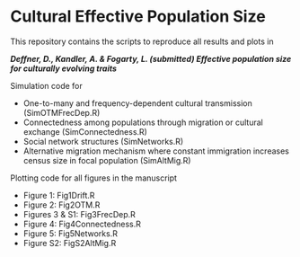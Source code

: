 # Cultural Effective Population Size

This repository contains the scripts to reproduce all results and plots in 

***Deffner, D., Kandler, A. & Fogarty, L. (submitted) Effective population size for culturally evolving traits***

Simulation code for 
- One-to-many and frequency-dependent cultural transmission (SimOTMFrecDep.R)
- Connectedness among populations through migration or cultural exchange (SimConnectedness.R)
- Social network structures (SimNetworks.R)
- Alternative migration mechanism where constant immigration increases census size in focal population (SimAltMig.R)

Plotting code for all figures in the manuscript
- Figure 1: Fig1Drift.R
- Figure 2: Fig2OTM.R
- Figures 3 & S1: Fig3FrecDep.R
- Figure 4: Fig4Connectedness.R
- Figure 5: Fig5Networks.R
- Figure S2: FigS2AltMig.R

